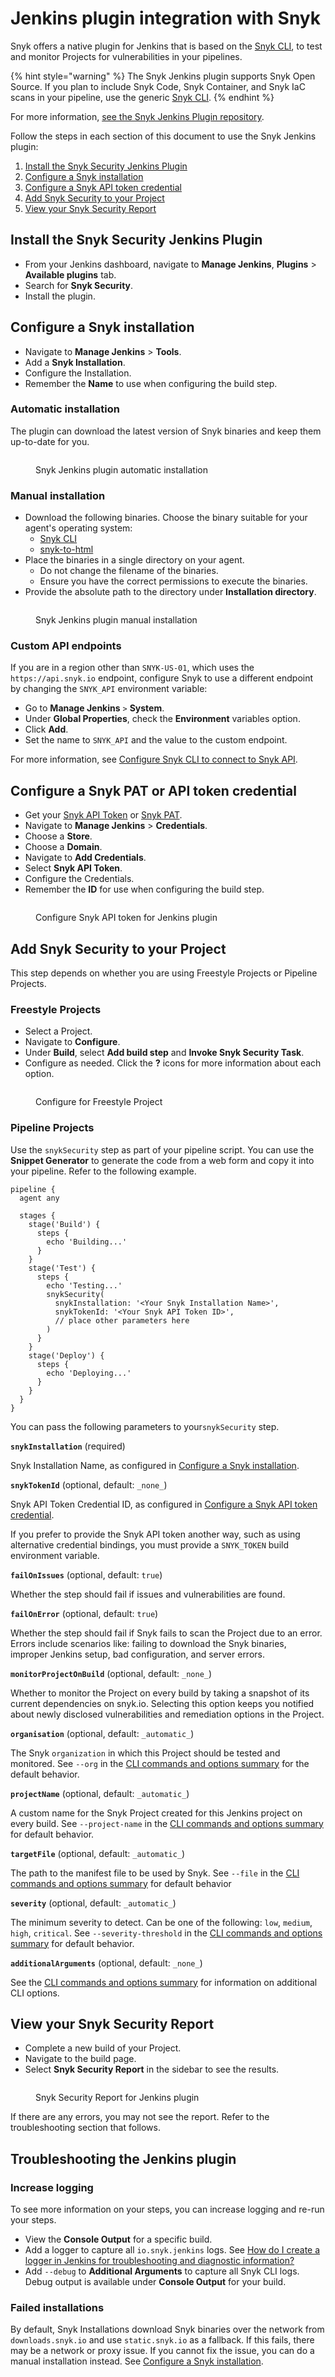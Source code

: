 # Jenkins plugin integration with Snyk

Snyk offers a native plugin for Jenkins that is based on the [Snyk CLI](../snyk-cli/), to test and monitor Projects for vulnerabilities in your pipelines.

{% hint style="warning" %}
The Snyk Jenkins plugin supports Snyk Open Source. If you plan to include Snyk Code, Snyk Container, and Snyk IaC scans in your pipeline, use the generic [Snyk CLI](../snyk-cli/).
{% endhint %}

For more information, [see the Snyk Jenkins Plugin repository](https://github.com/jenkinsci/snyk-security-scanner-plugin).

Follow the steps in each section of this document to use the Snyk Jenkins plugin:

1. [Install the Snyk Security Jenkins Plugin](jenkins-plugin-integration-with-snyk.md#install-the-snyk-security-jenkins-plugin)
2. [Configure a Snyk installation](jenkins-plugin-integration-with-snyk.md#configure-a-snyk-installation)
3. [Configure a Snyk API token credential](jenkins-plugin-integration-with-snyk.md#configure-a-snyk-api-token-credential)
4. [Add Snyk Security to your Project](jenkins-plugin-integration-with-snyk.md#add-snyk-security-to-your-project)
5. [View your Snyk Security Report](jenkins-plugin-integration-with-snyk.md#view-your-snyk-security-report)

## Install the Snyk Security Jenkins Plugin

* From your Jenkins dashboard, navigate to **Manage Jenkins**, **Plugins** > **Available plugins** tab.
* Search for **Snyk Security**.
* Install the plugin.

## Configure a Snyk installation

* Navigate to **Manage Jenkins** > **Tools**.
* Add a **Snyk Installation**.
* Configure the Installation.
* Remember the **Name** to use when configuring the build step.

### Automatic installation

The plugin can download the latest version of Snyk binaries and keep them up-to-date for you.

<figure><img src="../../.gitbook/assets/snyk_config_auto-update_v2 (1).png" alt=""><figcaption><p>Snyk Jenkins plugin automatic installation</p></figcaption></figure>

### Manual installation

* Download the following binaries. Choose the binary suitable for your agent's operating system:
  * [Snyk CLI](https://github.com/snyk/snyk/releases/latest)
  * [snyk-to-html](https://github.com/snyk/snyk-to-html/releases/latest)
* Place the binaries in a single directory on your agent.
  * Do not change the filename of the binaries.
  * Ensure you have the correct permissions to execute the binaries.
* Provide the absolute path to the directory under **Installation directory**.

<figure><img src="../../.gitbook/assets/snyk_config_manual_v2.png" alt=""><figcaption><p>Snyk Jenkins plugin manual installation</p></figcaption></figure>

### Custom API endpoints

If you are in a region other than `SNYK-US-01`, which uses the `https://api.snyk.io` endpoint, configure Snyk to use a different endpoint by changing the `SNYK_API` environment variable:

* Go to **Manage Jenkins** `>` **System**.
* Under **Global Properties**, check the **Environment** variables option.
* Click **Add**.
* Set the name to `SNYK_API` and the value to the custom endpoint.

For more information, see [Configure Snyk CLI to connect to Snyk API](../snyk-cli/configure-the-snyk-cli/configure-snyk-cli-to-connect-to-snyk-api.md).

## Configure a Snyk PAT or API token credential

* Get your [Snyk API Token](../../snyk-api/authentication-for-api/) or [Snyk PAT](https://docs.snyk.io/snyk-api/authentication-for-api).
* Navigate to **Manage Jenkins** > **Credentials**.
* Choose a **Store**.
* Choose a **Domain**.
* Navigate to **Add Credentials**.
* Select **Snyk API Token**.
* Configure the Credentials.
* Remember the **ID** for use when configuring the build step.

<figure><img src="../../.gitbook/assets/snyk_configuration_token_v2.png" alt=""><figcaption><p>Configure Snyk API token for Jenkins plugin</p></figcaption></figure>

## Add Snyk Security to your Project

This step depends on whether you are using Freestyle Projects or Pipeline Projects.

### Freestyle Projects

* Select a Project.
* Navigate to **Configure**.
* Under **Build**, select **Add build step** and **Invoke Snyk Security Task**.
* Configure as needed. Click the **?** icons for more information about each option.

<figure><img src="../../.gitbook/assets/snyk_buildstep_freestyle.png" alt=""><figcaption><p>Configure for Freestyle Project</p></figcaption></figure>

### Pipeline Projects

Use the `snykSecurity` step as part of your pipeline script. You can use the **Snippet Generator** to generate the code from a web form and copy it into your pipeline. Refer to the following example.

```
pipeline {
  agent any

  stages {
    stage('Build') {
      steps {
        echo 'Building...'
      }
    }
    stage('Test') {
      steps {
        echo 'Testing...'
        snykSecurity(
          snykInstallation: '<Your Snyk Installation Name>',
          snykTokenId: '<Your Snyk API Token ID>',
          // place other parameters here
        )
      }
    }
    stage('Deploy') {
      steps {
        echo 'Deploying...'
      }
    }
  }
}
```

You can pass the following parameters to your`snykSecurity` step.

**`snykInstallation`** (required)

Snyk Installation Name, as configured in [Configure a Snyk installation](jenkins-plugin-integration-with-snyk.md#configure-a-snyk-installation).

**`snykTokenId`** (optional, default: `_none_`)

Snyk API Token Credential ID, as configured in [Configure a Snyk API token credential](jenkins-plugin-integration-with-snyk.md#configure-a-snyk-api-token-credential).

If you prefer to provide the Snyk API token another way, such as using alternative credential bindings, you must provide a `SNYK_TOKEN` build environment variable.

**`failOnIssues`** (optional, default: `true`)

Whether the step should fail if issues and vulnerabilities are found.

**`failOnError`** (optional, default: `true`)

Whether the step should fail if Snyk fails to scan the Project due to an error. Errors include scenarios like: failing to download the Snyk binaries, improper Jenkins setup, bad configuration, and server errors.

**`monitorProjectOnBuild`** (optional, default: `_none_`)

Whether to monitor the Project on every build by taking a snapshot of its current dependencies on snyk.io. Selecting this option keeps you notified about newly disclosed vulnerabilities and remediation options in the Project.

**`organisation`** (optional, default: `_automatic_`)

The Snyk `organization` in which this Project should be tested and monitored. See `--org` in the [CLI commands and options summary](../snyk-cli/cli-commands-and-options-summary.md) for the default behavior.

**`projectName`** (optional, default: `_automatic_`)

A custom name for the Snyk Project created for this Jenkins project on every build. See `--project-name` in the [CLI commands and options summary](../snyk-cli/cli-commands-and-options-summary.md) for default behavior.

**`targetFile`** (optional, default: `_automatic_`)

The path to the manifest file to be used by Snyk. See `--file` in the [CLI commands and options summary](../snyk-cli/cli-commands-and-options-summary.md) for default behavior

**`severity`** (optional, default: `_automatic_`)

The minimum severity to detect. Can be one of the following: `low`, `medium`, `high`, `critical`. See `--severity-threshold` in the [CLI commands and options summary](../snyk-cli/cli-commands-and-options-summary.md) for default behavior.

**`additionalArguments`** (optional, default: `_none_`)

See the [CLI commands and options summary](../snyk-cli/cli-commands-and-options-summary.md) for information on additional CLI options.

## View your Snyk Security Report

* Complete a new build of your Project.
* Navigate to the build page.
* Select **Snyk Security Report** in the sidebar to see the results.

<figure><img src="../../.gitbook/assets/snyk_build_report.png" alt=""><figcaption><p>Snyk Security Report for Jenkins plugin</p></figcaption></figure>

If there are any errors, you may not see the report. Refer to the troubleshooting section that follows.

## Troubleshooting the Jenkins plugin

### Increase logging

To see more information on your steps, you can increase logging and re-run your steps.

* View the **Console Output** for a specific build.
* Add a logger to capture all `io.snyk.jenkins` logs. See [How do I create a logger in Jenkins for troubleshooting and diagnostic information?](https://docs.cloudbees.com/docs/cloudbees-ci-kb/latest/client-and-managed-masters/how-do-i-create-a-logger-in-jenkins-for-troubleshooting-and-diagnostic-information)
* Add `--debug` to **Additional Arguments** to capture all Snyk CLI logs. Debug output is available under **Console Output** for your build.

### Failed installations

By default, Snyk Installations download Snyk binaries over the network from `downloads.snyk.io` and use `static.snyk.io` as a fallback. If this fails, there may be a network or proxy issue. If you cannot fix the issue, you can do a manual installation instead. See [Configure a Snyk installation](jenkins-plugin-integration-with-snyk.md#configure-a-snyk-installation).
